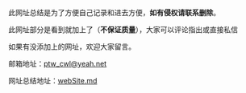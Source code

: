此网址总结是为了方便自己记录和进去方便，**如有侵权请联系删除**。

此网址部分是看到就加上了（**不保证质量**），大家可以评论指出或直接私信

如果有没添加上的网址，欢迎大家留言。

邮箱地址：[ptw_cwl@yeah.net](mailto:ptw_cwl@yeah.net)

网址总结地址：<a href="./webSite.md">webSite.md</a>
